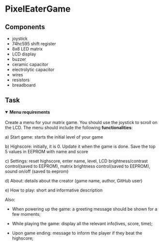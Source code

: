 # PixelEaterGame #

## Components 

* joystick
* 74hc595 shift register
* 8x8 LED matrix
* LCD display
* buzzer
* ceramic capacitor
* electrolytic capacitor
* wires
* resistors 
* breadboard

## Task

<details open>
<summary><b>Menu requirements</b></summary>
  <br>
Create a menu for your matrix game. You should use the joystick to scroll on the LCD. The menu should include the following <b>functionalities</b>:

a) Start game: starts the initial level of your game
 
b) Highscore: initially, it is 0. Update it when the game is done. Save the top 5 values in EEPROM with name and score

c) Settings: reset highscore, enter name, level, LCD brightness/contrast control(saved to EEPROM), matrix brightness control(saved to EEPROM), sound on/off (saved to eeprom)

d) About: details about the creator (game name, author, GitHub user)

e) How to play: short and informative description

Also: 

- When powering up the game: a greeting message should be shown for a few moments;

- While playing the game: display all the relevant info(lives, score, time);

- Upon game ending: message to inform the player if they beat the highscore; 
</details>

